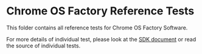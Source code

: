 # Chrome OS Factory Reference Tests

This folder contains all reference tests for Chrome OS Factory Software.

For more details of individual test, please look at the
[SDK document](https://storage.googleapis.com/chromeos-factory-docs/sdk/pytests/index.html)
or read the source of individual tests.
